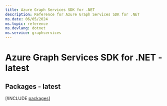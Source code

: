 ```yaml
---
title: Azure Graph Services SDK for .NET
description: Reference for Azure Graph Services SDK for .NET
ms.date: 06/05/2024
ms.topic: reference
ms.devlang: dotnet
ms.service: graphservices
---
```

# Azure Graph Services SDK for .NET - latest
## Packages - latest
[!INCLUDE [packages](graph-services-index.md)]